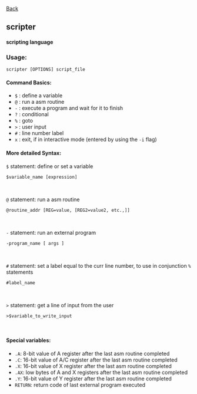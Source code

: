 [Back](./)

## scripter

#### scripting language

### Usage:
```
scripter [OPTIONS] script_file
```

#### Command Basics:
- `$` : define a variable
- `@` : run a asm routine
- `-` : execute a program and wait for it to finish
- `?` : conditional
- `%` : goto
- `>` : user input
- `#` : line number label
- `x` : exit, if in interactive mode (entered by using the `-i` flag)

#### More detailed Syntax:

`$` statement: define or set a variable
```
$variable_name [expression]
```

<br />

`@` statement: run a asm routine
```
@routine_addr [REG=value, [REG2=value2, etc.,]]
```

<br />

`-` statement: run an external program
```
-program_name [ args ]
```

<br />

`#` statement: set a label equal to the curr line number, to use in conjunction `%` statements
```
#label_name
```
<br />

`>` statement: get a line of input from the user
```
>$variable_to_write_input
```

<br />

#### Special variables:
- `.A`: 8-bit value of A register after the last asm routine completed
- `.C`: 16-bit value of A/C register after the last asm routine completed
- `.X`: 16-bit value of X register after the last asm routine completed
- `.AX`: low bytes of A and X registers after the last asm routine completed
- `.Y`: 16-bit value of Y register after the last asm routine completed
- `RETURN`: return code of last external program executed
